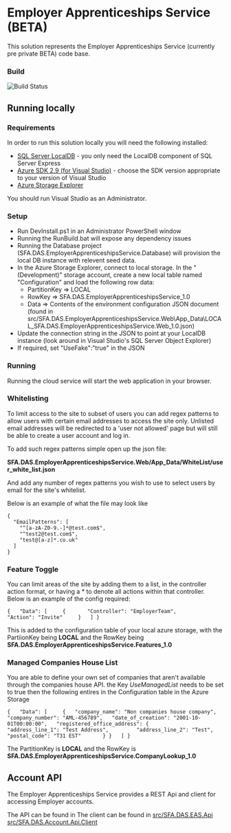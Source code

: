 # Employer Apprenticeships Service (BETA)

This solution represents the Employer Apprenticeships Service (currently pre private BETA) code base.

### Build
![Build Status](https://sfa-gov-uk.visualstudio.com/_apis/public/build/definitions/c39e0c0b-7aff-4606-b160-3566f3bbce23/101/badge)

## Running locally

### Requirements

In order to run this solution locally you will need the following installed:

* [SQL Server LocalDB](https://www.microsoft.com/en-us/download/details.aspx?id=52679) - you only need the LocalDB component of SQL Server Express
* [Azure SDK 2.9 (for Visual Studio)](https://azure.microsoft.com/en-us/downloads/) - choose the SDK version appropriate to your version of Visual Studio
* [Azure Storage Explorer](http://storageexplorer.com/)

You should run Visual Studio as an Administrator.

### Setup

* Run DevInstall.ps1 in an Administrator PowerShell window
* Running the RunBuild.bat will expose any dependency issues
* Running the Database project (SFA.DAS.EmployerApprenticeshipsService.Database) will provision the local DB instance with relevent seed data.
* In the Azure Storage Explorer, connect to local storage. In the "(Development)" storage account, create a new local table named "Configuration" and load the following row data:
  * PartitionKey => LOCAL
  * RowKey => SFA.DAS.EmployerApprenticeshipsService_1.0
  * Data => Contents of the environment configuration JSON document (found in src/SFA.DAS.EmployerApprenticeshipsService.Web\App_Data\LOCAL_SFA.DAS.EmployerApprenticeshipsService.Web_1.0.json)
* Update the connection string in the JSON to point at your LocalDB instance (look around in Visual Studio's SQL Server Object Explorer)
* If required, set "UseFake":"true" in the JSON

### Running

Running the cloud service will start the web application in your browser.


### Whitelisting

To limit access to the site to subset of users you can add regex patterns to allow users with certain email addresses to access the site only. Unlisted email addresses will be redirected to a 'user not allowed' page but will still be able to create a user account and log in.

To add such regex patterns simple open up the json file:

**SFA.DAS.EmployerApprenticeshipsService.Web/App_Data/WhiteList/user_white_list.json**

And add any number of regex patterns you wish to use to select users by email for the site's whitelist.

Below is an example of what the file may look like

```
{
  "EmailPatterns": [
    "^[a-zA-Z0-9.-]*@test.com$",
    "^test2@test.com$",
    "test@[a-z]*.co.uk"
  ]
}
```

### Feature Toggle

You can limit areas of the site by adding them to a list, in the controller action format, or having a * to denote all actions within that controller. Below is an example of the config required:

```
{   "Data": [     {       "Controller": "EmployerTeam",       "Action": "Invite"     }   ] }
```
This is added to the configuration table of your local azure storage, with the PartiionKey being **LOCAL** and the RowKey being **SFA.DAS.EmployerApprenticeshipsService.Features_1.0**

### Managed Companies House List

You are able to define your own set of companies that aren't available through the companies house API. the Key _UseManagedList_ needs to be set to true then the following entires in the Configuration table in the Azure Storage

```
{   "Data": [     {   "company_name": "Non companies house company",   "company_number": "AML-456789",   "date_of_creation": "2001-10-01T00:00:00",   "registered_office_address": {         "address_line_1": "Test Address",         "address_line_2": "Test",         "postal_code": "T31 EST"       } }   ] }
```
The PartitionKey is **LOCAL** and the RowKey is **SFA.DAS.EmployerApprenticeshipsService.CompanyLookup_1.0**

## Account API
The Employer Apprenticeships Service provides a REST Api and client for accessing Employer accounts.

The API can be found in
The client can be found in [src/SFA.DAS.EAS.Api](src/SFA.DAS.EAS.Api) [src/SFA.DAS.Account.Api.Client](src\SFA.DAS.Account.Api.Client)
